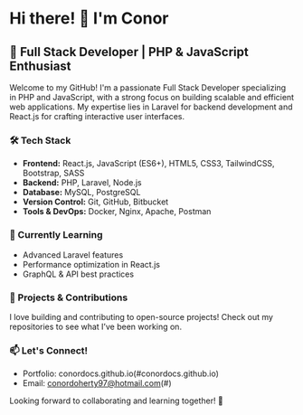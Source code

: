 # Hi there! 👋 I'm Conor

## 🚀 Full Stack Developer | PHP & JavaScript Enthusiast

Welcome to my GitHub! I'm a passionate Full Stack Developer specializing in PHP and JavaScript, with a strong focus on building scalable and efficient web applications. My expertise lies in Laravel for backend development and React.js for crafting interactive user interfaces.

### 🛠 Tech Stack
- **Frontend:** React.js, JavaScript (ES6+), HTML5, CSS3, TailwindCSS, Bootstrap, SASS
- **Backend:** PHP, Laravel, Node.js
- **Database:** MySQL, PostgreSQL
- **Version Control:** Git, GitHub, Bitbucket
- **Tools & DevOps:** Docker, Nginx, Apache, Postman

### 🌱 Currently Learning
- Advanced Laravel features
- Performance optimization in React.js
- GraphQL & API best practices

### 📌 Projects & Contributions
I love building and contributing to open-source projects! Check out my repositories to see what I’ve been working on.

### 📫 Let's Connect!
- Portfolio: conordocs.github.io(#conordocs.github.io)
- Email: conordoherty97@hotmail.com(#)

Looking forward to collaborating and learning together! 🚀
